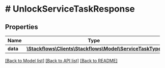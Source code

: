 # # UnlockServiceTaskResponse

## Properties

Name | Type | Description | Notes
------------ | ------------- | ------------- | -------------
**data** | [**\Stackflows\Clients\Stackflows\Model\ServiceTaskType**](ServiceTaskType.md) |  | [optional]

[[Back to Model list]](../../README.md#models) [[Back to API list]](../../README.md#endpoints) [[Back to README]](../../README.md)
